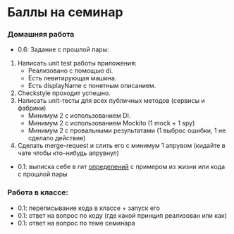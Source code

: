 # Баллы на семинар
### Домашняя работа
* 0.6: Задание с прошлой пары:
1. Написать unit test работы приложения:
   - Реализовано с помощью di.
   - Есть левитирующая машина.
   - Есть displayName с понятным описанием.
2. Checkstyle проходит успешно.
3. Написать unit-тесты для всех публичных методов (сервисы и фабрики)
   - Минимум 2 с использованием DI.
   - Минимум 2 с использованием Mockito (1 mock + 1 spy)
   - Минимум 2 с провальными результатами (1 выброс ошибки, 1 не сделало действие)
4. Сделать merge-request и слить его с минимум 1 апрувом (кидайте в чате чтобы кто-нибудь апрувнул)
* 0.1: выписка себе в гит [определений](../practise-3/DEFINITIONS.md) с примером из жизни или кода с прошлой пары
### Работа в классе:
* 0.1: переписывание кода в классе + запуск его 
* 0.1: ответ на вопрос по коду (где какой принцип реализован или как) 
* 0.1: ответ на вопрос по теме семинара